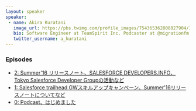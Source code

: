 ```yaml
---
layout: speaker
speaker:
 - name: Akira Kuratani
   image_url: https://pbs.twimg.com/profile_images/754365362808827904/Ig84TgbE_400x400.jpg
   bio: Software Engineer at TeamSpirit Inc. Podcaster at @migrationfm. Salesforce Advanced Developer.
   twitter_username: a_kuratani
---
```


### Episodes

- [2: Summer'16 リリースノート、SALESFORCE DEVELOPERS.INFO、Tokyo Salesforce Developer Groupの活動など](/podcast/2016/05/31/episode-2.html)
- [1: Salesforce trailhead GWスキルアップキャンペーン、Summer'16リリースノートについてなど](/podcast/2016/05/06/episode-1.html)
- [0: Podcast、はじめました](/podcast/2016/04/01/episode-0.html)
